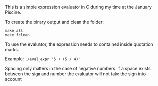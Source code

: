 This is a simple expression evaluator in C during my time at the January Piscine. 

To create the binary output and clean the folder:
```
make all
make fclean
```

To use the evaluator, the expression needs to contained inside quotation marks.

Example: `./eval_expr "5 + (5 / 4)" `

Spacing only matters in the case of negative numbers. If a space exists between the sign and number the evaluator will not take the sign into account
